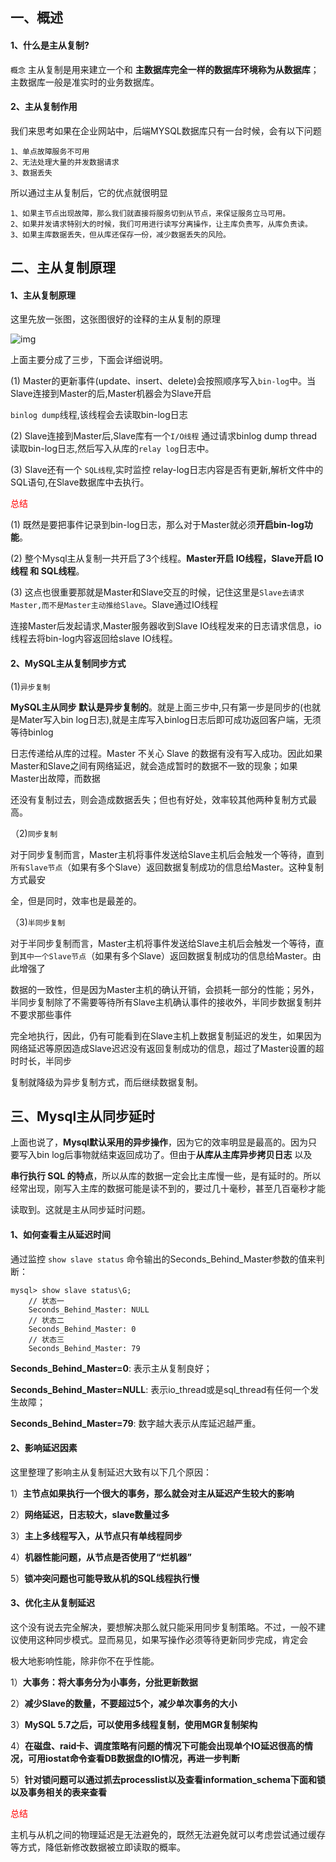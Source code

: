 ## 一、概述

#### 1、什么是主从复制?

`概念` 主从复制是用来建立一个和 **主数据库完全一样的数据库环境称为从数据库**；主数据库一般是准实时的业务数据库。

#### 2、主从复制作用

我们来思考如果在企业网站中，后端MYSQL数据库只有一台时候，会有以下问题

```
1、单点故障服务不可用
2、无法处理大量的并发数据请求
3、数据丢失
```

所以通过主从复制后，它的优点就很明显

```
1、如果主节点出现故障，那么我们就直接将服务切到从节点，来保证服务立马可用。
2、如果并发请求特别大的时候，我们可用进行读写分离操作，让主库负责写，从库负责读。
3、如果主库数据丢失，但从库还保存一份，减少数据丢失的风险。
```

## 二、主从复制原理

#### 1、主从复制原理

这里先放一张图，这张图很好的诠释的主从复制的原理

![img](https://img2020.cnblogs.com/blog/1090617/202011/1090617-20201122215835282-1185896769.jpg)

上面主要分成了三步，下面会详细说明。

(1) Master的更新事件(update、insert、delete)会按照顺序写入`bin-log`中。当Slave连接到Master的后,Master机器会为Slave开启

`binlog dump`线程,该线程会去读取bin-log日志

(2) Slave连接到Master后,Slave库有一个`I/O线程` 通过请求binlog dump thread读取bin-log日志,然后写入从库的`relay log`日志中。

(3) Slave还有一个 `SQL线程`,实时监控 relay-log日志内容是否有更新,解析文件中的SQL语句,在Slave数据库中去执行。



<font color='red'>总结</font>

(1) 既然是要把事件记录到bin-log日志，那么对于Master就必须**开启bin-log功能**。

(2) 整个Mysql主从复制一共开启了3个线程。**Master开启 IO线程，Slave开启 IO线程 和 SQL线程**。

(3) 这点也很重要那就是Master和Slave交互的时候，记住这里是`Slave去请求Master,而不是Master主动推给Slave`。Slave通过IO线程

连接Master后发起请求,Master服务器收到Slave IO线程发来的日志请求信息，io线程去将bin-log内容返回给slave IO线程。



#### 2、MySQL主从复制同步方式

(1)`异步复制`

**MySQL主从同步 默认是异步复制的**。就是上面三步中,只有第一步是同步的(也就是Mater写入bin log日志),就是主库写入binlog日志后即可成功返回客户端，无须等待binlog

日志传递给从库的过程。Master 不关心 Slave 的数据有没有写入成功。因此如果Master和Slave之间有网络延迟，就会造成暂时的数据不一致的现象；如果Master出故障，而数据

还没有复制过去，则会造成数据丢失；但也有好处，效率较其他两种复制方式最高。

（2)`同步复制`

对于同步复制而言，Master主机将事件发送给Slave主机后会触发一个等待，直到`所有Slave节点`（如果有多个Slave）返回数据复制成功的信息给Master。这种复制方式最安

全，但是同时，效率也是最差的。

（3)`半同步复制`

对于半同步复制而言，Master主机将事件发送给Slave主机后会触发一个等待，直到`其中一个Slave节点`（如果有多个Slave）返回数据复制成功的信息给Master。由此增强了

数据的一致性，但是因为Master主机的确认开销，会损耗一部分的性能；另外，半同步复制除了不需要等待所有Slave主机确认事件的接收外，半同步数据复制并不要求那些事件

完全地执行，因此，仍有可能看到在Slave主机上数据复制延迟的发生，如果因为网络延迟等原因造成Slave迟迟没有返回复制成功的信息，超过了Master设置的超时时长，半同步

复制就降级为异步复制方式，而后继续数据复制。

## 三、Mysql主从同步延时

上面也说了，**Mysql默认采用的异步操作**，因为它的效率明显是最高的。因为只要写入bin log后事物就结束返回成功了。但由于**从库从主库异步拷贝日志** 以及

**串行执行 SQL 的特点**，所以从库的数据一定会比主库慢一些，是有延时的。所以经常出现，刚写入主库的数据可能是读不到的，要过几十毫秒，甚至几百毫秒才能

读取到。这就是主从同步延时问题。

#### 1、如何查看主从延迟时间

通过监控 `show slave status` 命令输出的Seconds_Behind_Master参数的值来判断：

```
mysql> show slave status\G;
    // 状态一
    Seconds_Behind_Master: NULL
    // 状态二
    Seconds_Behind_Master: 0
    // 状态三
    Seconds_Behind_Master: 79
```

**Seconds_Behind_Master=0**: 表示主从复制良好；

**Seconds_Behind_Master=NULL**: 表示io_thread或是sql_thread有任何一个发生故障；

**Seconds_Behind_Master=79**: 数字越大表示从库延迟越严重。

#### 2、影响延迟因素

这里整理了影响主从复制延迟大致有以下几个原因：

1）**主节点如果执行一个很大的事务，那么就会对主从延迟产生较大的影响**

2）**网络延迟，日志较大，slave数量过多**

3）**主上多线程写入，从节点只有单线程同步**

4）**机器性能问题，从节点是否使用了“烂机器”**

5）**锁冲突问题也可能导致从机的SQL线程执行慢**

#### 3、优化主从复制延迟

这个没有说去完全解决，要想解决那么就只能采用同步复制策略。不过，一般不建议使用这种同步模式。显而易见，如果写操作必须等待更新同步完成，肯定会

极大地影响性能，除非你不在乎性能。

1）**大事务：将大事务分为小事务，分批更新数据**

2）**减少Slave的数量，不要超过5个，减少单次事务的大小**

3）**MySQL 5.7之后，可以使用多线程复制，使用MGR复制架构**

4）**在磁盘、raid卡、调度策略有问题的情况下可能会出现单个IO延迟很高的情况，可用iostat命令查看DB数据盘的IO情况，再进一步判断**

5）**针对锁问题可以通过抓去processlist以及查看information_schema下面和锁以及事务相关的表来查看**



<font color='red'>总结</font>

主机与从机之间的物理延迟是无法避免的，既然无法避免就可以考虑尝试通过缓存等方式，降低新修改数据被立即读取的概率。

